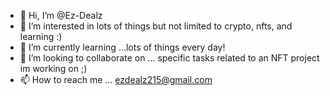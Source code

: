 - 👋 Hi, I’m @Ez-Dealz
- 👀 I’m interested in lots of things but not limited to crypto, nfts, and learning :)
- 🌱 I’m currently learning ...lots of things every day!
- 💞️ I’m looking to collaborate on ... specific tasks related to an NFT project im working on ;)
- 📫 How to reach me ... ezdealz215@gmail.com

<!---
Ez-Dealz/Ez-Dealz is a ✨ special ✨ repository because its `README.md` (this file) appears on your GitHub profile.
You can click the Preview link to take a look at your changes.
--->
